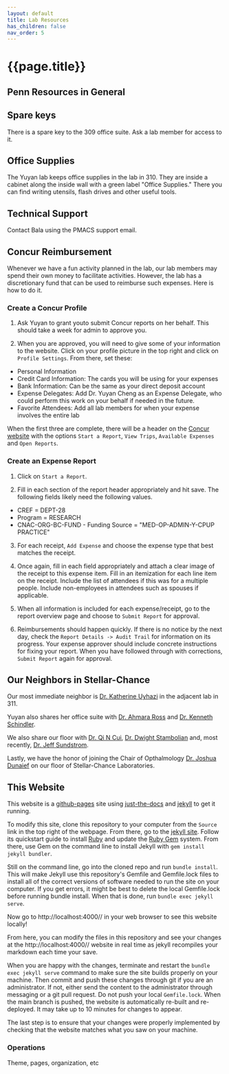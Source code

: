 ```yaml
---
layout: default
title: Lab Resources
has_children: false
nav_order: 5
---
```


# {{page.title}}

## Penn Resources in General

## Spare keys

There is a spare key to the 309 office suite. Ask a lab member for access to it.

## Office Supplies

The Yuyan lab keeps office supplies in the lab in 310. They are inside a cabinet along the inside wall with a green label "Office Supplies." There you can find writing utensils, flash drives and other useful tools.

## Technical Support

Contact Bala using the PMACS support email.

## Concur Reimbursement

Whenever we have a fun activity planned in the lab, our lab members may spend their own money to facilitate activities. However, the lab has a discretionary fund that can be used to reimburse such expenses. Here is how to do it.

### Create a Concur Profile

1) Ask Yuyan to grant youto submit Concur reports on her behalf. This should take a week for admin to approve you.

2) When you are approved, you will need to give some of your information to the website. Click on your profile picture in the top right and click on `Profile Settings`. From there, set these:

* Personal Information
* Credit Card Information: The cards you will be using for your expenses
* Bank Information: Can be the same as your direct deposit account
* Expense Delegates: Add Dr. Yuyan Cheng as an Expense Delegate, who could perform this work on your behalf if needed in the future.
* Favorite Attendees: Add all lab members for when your expense involves the entire lab

When the first three are complete, there will be a header on the [Concur website](https://us2.concursolutions.com/home.asp) with the options `Start a Report`, `View Trips`, `Available Expenses` and `Open Reports`.

### Create an Expense Report

1) Click on `Start a Report`.

2) Fill in each section of the report header appropriately and hit save. The following fields likely need the following values.

* CREF = DEPT-28
* Program = RESEARCH
* CNAC-ORG-BC-FUND - Funding Source = "MED-OP\-ADMIN-Y-CPUP PRACTICE"

3) For each receipt, `Add Expense` and choose the expense type that best matches the receipt.

4) Once again, fill in each field appropriately and attach a clear image of the receipt to this expense item. Fill in an itemization for each line item on the receipt. Include the list of attendees if this was for a multiple people. Include non-employees in attendees such as spouses if applicable.

5) When all information is included for each expense/receipt, go to the report overview page and choose to `Submit Report` for approval.

6) Reimbursements should happen quickly. If there is no notice by the next day, check the `Report Details -> Audit Trail` for information on its progress. Your expense approver should include concrete instructions for fixing your report. When you have followed through with corrections, `Submit Report` again for approval.

## Our Neighbors in Stellar-Chance

Our most immediate neighbor is [Dr. Katherine Uyhazi](https://www.med.upenn.edu/apps/faculty/index.php/g275/p8763511) in the adjacent lab in 311.

Yuyan also shares her office suite with [Dr. Ahmara Ross](https://www.med.upenn.edu/apps/faculty/index.php/g275/p8837640) and [Dr. Kenneth Schindler](https://www.med.upenn.edu/apps/faculty/index.php/g324/p3888).

We also share our floor with [Dr. Qi N Cui](https://www.med.upenn.edu/apps/faculty/index.php/g275/p8931117), [Dr. Dwight Stambolian](https://www.med.upenn.edu/apps/faculty/index.php/g275/p5715) and, most recently, [Dr. Jeff Sundstrom](https://www.pennmedicine.org/providers/profile/jeffrey-sundstrom).

Lastly, we have the honor of joining the Chair of Opthalmology [Dr. Joshua Dunaief](https://www.med.upenn.edu/apps/faculty/index.php/g275/p6071) on our floor of Stellar-Chance Laboratories.

## This Website

This website is a [github-pages](https://docs.github.com/en/pages) site using [just-the-docs](https://open.win.ox.ac.uk/pages/open-science/community/just-the-docs-v040/) and [jekyll](https://jekyllrb.com/docs/) to get it running.

To modify this site, clone this repository to your computer from the `Source` link in the top right of the webpage. From there, go to the [jekyll site](https://jekyllrb.com/docs/). Follow its quickstart guide to install [Ruby](https://www.ruby-lang.org/en/downloads/) and update the [Ruby Gem](https://rubygems.org/pages/download) system. From there, use Gem on the command line to install Jekyll with `gem install jekyll bundler`.

Still on the command line, go into the cloned repo and run `bundle install`. This will make Jekyll use this repository's Gemfile and Gemfile.lock files to install all of the correct versions of software needed to run the site on your computer. If you get errors, it might be best to delete the local Gemfile.lock before running bundle install. When that is done, run `bundle exec jekyll serve`.

Now go to http://localhost:4000// in your web browser to see this website locally!

From here, you can modify the files in this repository and see your changes at the http://localhost:4000// website in real time as jekyll recompiles your markdown each time your save.

When you are happy with the changes, terminate and restart the `bundle exec jekyll serve` command to make sure the site builds properly on your machine. Then commit and push these changes through git if you are an administrator. If not, either send the content to the administrator through messaging or a git pull request. Do not push your local `Gemfile.lock`. When the main branch is pushed, the website is automatically re-built and re-deployed. It may take up to 10 minutes for changes to appear.

The last step is to ensure that your changes were properly implemented by checking that the website matches what you saw on your machine.

### Operations

Theme, pages, organization, etc
